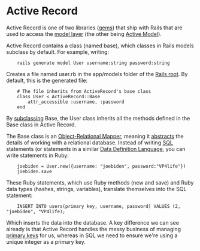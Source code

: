 # Active Record

Active Record is one of two libraries ([gems](http://www.google.com)) that ship with Rails that are used to access the [model layer](http://www.google.com) (the other being [Active Model](http://www.google.com)).

Active Record contains a class (named base), which classes in Rails models subclass by default. For example, writing:

		rails generate model User username:string password:string
		
Creates a file named user.rb in the app/models folder of the [Rails root](https://github.com/brettshollenberger/ruby_wiki/blob/master/Rails%20Root.md). By default, this is the generated file:

		# The file inherits from ActiveRecord's base class
		class User < ActiveRecord::Base				  
			attr_accessible :username, :password
		end

By [subclassing](http://www.google.com) Base, the User class inherits all the methods defined in the Base class in Active Record.

The Base class is an [Object-Relational Mapper](http://www.google.com), meaning it [abstracts](http://www.google.com) the details of working with a relational database. Instead of writing [SQL](http://www.google.com) statements (or statements in a similar [Data Definition Language](http://www.google.com), you can write statements in Ruby:

		joebiden = User.new({username: "joebiden", password:"VP4life"})
		joebiden.save
		
These Ruby statements, which use Ruby methods (new and save) and Ruby data types (hashes, strings, variables), translate themselves into the SQL statement:
		
		INSERT INTO users(primary key, username, password) VALUES (2, "joebiden", "VP4life); 

Which inserts the data into the database. A key difference we can see already is that Active Record handles the messy business of managing [primary keys](http://www.google.com) for us, whereas in SQL we need to ensure we're using a unique integer as a primary key. 